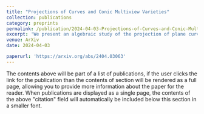 ```yaml
---
title: "Projections of Curves and Conic Multiview Varieties"
collection: publications
category: preprints
permalink: /publication/2024-04-03-Projections-of-Curves-and-Conic-Multiview-Varieties
excerpt: 'We present an algebraic study of the projection of plane curves and twisted cubics in space onto multiple images of pinhole cameras. The Zariski closure of the image of the projection of conics is a conic multiview varieties. Extending previous work for point and line multiview varieties, we use back-projected cones to describe these varieties. For two views, we provide the defining ideal of the multiview variety. For any number of views, we state when the simplest possible set-theoretic description is achieved based on the geometry of the camera centers. Finally, we investigate the complexity of the associated triangulation problem and conjecture the Euclidean distance degree for the conic multiview variety for two cameras.'
venue: ArXiv
date: 2024-04-03

paperurl: 'https://arxiv.org/abs/2404.03063'
---
```

The contents above will be part of a list of publications, if the user clicks the link for the publication than the contents of section will be rendered as a full page, allowing you to provide more information about the paper for the reader. When publications are displayed as a single page, the contents of the above "citation" field will automatically be included below this section in a smaller font.
